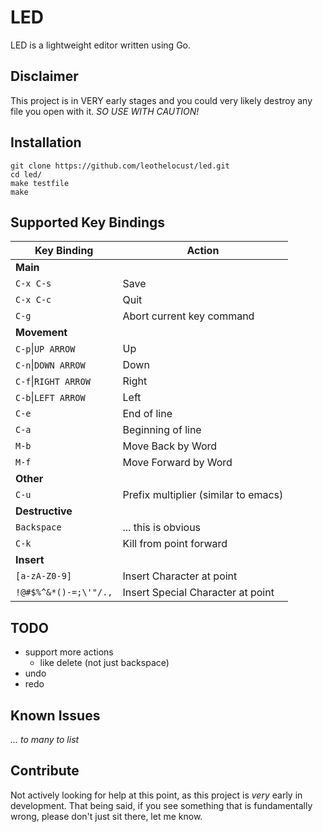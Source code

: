# LED
LED is a lightweight editor written using Go.

## Disclaimer
This project is in VERY early stages and you could very likely destroy any file you open with it. _SO USE WITH CAUTION!_

## Installation
    git clone https://github.com/leothelocust/led.git
    cd led/
    make testfile
    make
    
## Supported Key Bindings

|Key Binding|Action|
|---|---|
| **Main** | |
|`C-x C-s` | Save |
|`C-x C-c` | Quit |
|`C-g` | Abort current key command |
| **Movement** | |
|`C-p`\|`UP ARROW` | Up |
|`C-n`\|`DOWN ARROW` | Down |
|`C-f`\|`RIGHT ARROW` | Right |
|`C-b`\|`LEFT ARROW` | Left |
|`C-e` | End of line |
|`C-a` | Beginning of line |
|`M-b` | Move Back by Word |
|`M-f` | Move Forward by Word |
| **Other** | |
|`C-u` | Prefix multiplier (similar to emacs) |
| **Destructive** | |
|`Backspace`| ... this is obvious |
|`C-k`| Kill from point forward |
| **Insert** | |
|`[a-zA-Z0-9]`| Insert Character at point |
|`!@#$%^&*()-=;\'"/.,`| Insert Special Character at point |



## TODO
* support more actions
  * like delete (not just backspace)
* undo
* redo

## Known Issues
_... to many to list_

## Contribute
Not actively looking for help at this point, as this project is _very_ early in development.  That being said, if you see something that is fundamentally wrong, please don't just sit there, let me know.
